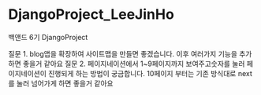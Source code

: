 # DjangoProject_LeeJinHo
백앤드 6기 DjangoProject

질문 1. blog앱을 확장하여 사이트맵을 만들면 좋겠습니다. 이후 여러가지 기능을 추가하면 좋을거 같아요
질문 2. 페이지네이션에서 1~9페이지까지 보여주고숫자를 눌러 페이지네이션이 진행되게 하는 방법이 궁금합니다.
10페이지 부터는 기존 방식대로 next를 눌러 넘어가게 하면 좋을거 같아요
